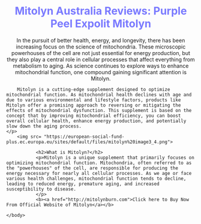 <html>
    <body>
        <h1 style ="color: rgb(122, 122, 255); text-align: center;">Mitolyn Australia Reviews: Purple Peel Expolit Mitolyn</h1>
       <p style="text-align: center">In the pursuit of better health, energy, and longevity, there has been increasing focus on the science of mitochondria. These microscopic powerhouses of the cell are not just essential for energy production, but they also play a central role in cellular processes that affect everything from metabolism to aging. As science continues to explore ways to enhance mitochondrial function, one compound gaining significant attention is Mitolyn.

        Mitolyn is a cutting-edge supplement designed to optimize mitochondrial function. As mitochondrial health declines with age and due to various environmental and lifestyle factors, products like Mitolyn offer a promising approach to reversing or mitigating the effects of mitochondrial dysfunction. This supplement is based on the concept that by improving mitochondrial efficiency, you can boost overall cellular health, enhance energy production, and potentially slow down the aging process.
    </p>
        <img src= "https://european-social-fund-plus.ec.europa.eu/sites/default/files/mitolyn%20image3_4.png">         
               
               <h2>What is Mitolyn?</h2>
               <p>Mitolyn is a unique supplement that primarily focuses on optimizing mitochondrial function. Mitochondria, often referred to as the "powerhouses" of the cell, are responsible for producing the energy necessary for nearly all cellular processes. As we age or face various health challenges, mitochondrial function tends to decline, leading to reduced energy, premature aging, and increased susceptibility to disease.
               </p>
               <b><a href="http://mitolynburn.com">Click here to Buy Now From Official Website of Mitolyn</a></b>
        
    </body>
</html>
